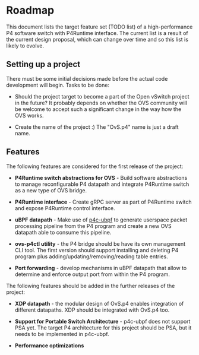 Roadmap
=======

This document lists the target feature set (TODO list) of a high-performance P4 software switch with P4Runtime interface.
The current list is a result of the current design proposal, which can change over time and so this list is likely to evolve.

Setting up a project
--------------------

There must be some initial decisions made before the actual code development will begin. Tasks to be done:

* Should the project target to become a part of the Open vSwitch project in the future? It probably depends on whether the OVS community will be welcome to accept such a significant change in the way how the OVS works.

* Create the name of the project :) The "OvS.p4" name is just a draft name.

Features
--------

The following features are considered for the first release of the project:

* **P4Runtime switch abstractions for OVS** - Build software abstractions to manage reconfigurable P4 datapath and integrate P4Runtime switch as a new type of OVS bridge.

* **P4Runtime interface** - Create gRPC server as part of P4Runtime switch and expose P4Runtime control interface.

* **uBPF datapath** - Make use of [p4c-ubpf](https://github.com/p4lang/p4c/tree/master/backends/ubpf) to generate userspace packet processing pipeline from the P4 program and create a new OVS datapath able to consume this pipeline.

* **ovs-p4ctl utility** - the P4 bridge should be have its own management CLI tool. The first version should support installing and deleting P4 program plus adding/updating/removing/reading table entries.

* **Port forwarding** - develop mechanisms in uBPF datapath that allow to determine and enforce output port from within the P4 program.

The following features should be added in the further releases of the project:

* **XDP datapath** - the modular design of OvS.p4 enables integration of different datapaths. XDP should be integrated with OvS.p4 too.

* **Support for Portable Switch Architecture** - p4c-ubpf does not support PSA yet. The target P4 architecture for this project should be PSA, but it needs to be implemented in p4c-ubpf.

* **Performance optimizations**






